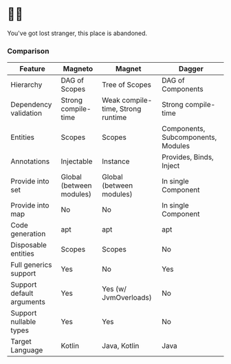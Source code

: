 # 🧙‍♂️

You've got lost stranger, this place is abandoned. 

### Comparison

| Feature | Magneto | Magnet | Dagger |
| ----- | ------ | ------ | ------ | 
| Hierarchy | DAG of Scopes | Tree of Scopes | DAG of Components |
| Dependency validation | Strong compile-time | Weak compile-time, Strong runtime | Strong compile-time |
| Entities | Scopes | Scopes | Components, Subcomponents, Modules | 
| Annotations | Injectable | Instance | Provides, Binds, Inject | 
| Provide into set | Global (between modules) | Global (between modules) | In single Component |
| Provide into map | No | No | In single Component | 
| Code generation | apt | apt | apt |
| Disposable entities | Scopes | Scopes | No |
| Full generics support | Yes | No | Yes |
| Support default arguments | Yes | Yes (w/ JvmOverloads) | No | 
| Support nullable types | Yes | Yes | No |
| Target Language | Kotlin | Java, Kotlin | Java |
